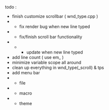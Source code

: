 todo :
- finish customize scrollbar ( wnd_type.cpp )
- - fix render bug when new line typed
- - fix/finish scroll bar functionality
- - - update when new line typed
- add line count ( use em_ )
- minimize variable scope all around
- clean up everything in wnd_type(_scroll) & tps
- add menu bar
- - file
- - macro
- - theme
